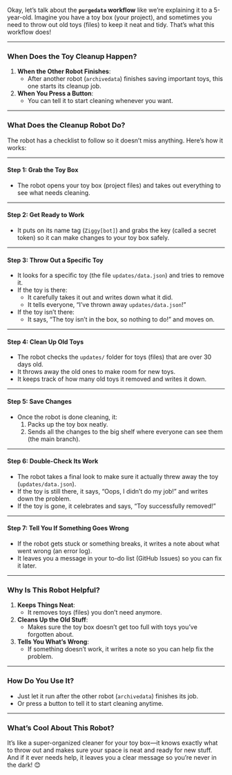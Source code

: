 Okay, let’s talk about the **`purgedata` workflow** like we’re explaining it to a 5-year-old. Imagine you have a toy box (your project), and sometimes you need to throw out old toys (files) to keep it neat and tidy. That’s what this workflow does!

---

### **When Does the Toy Cleanup Happen?**
1. **When the Other Robot Finishes**:
   - After another robot (`archivedata`) finishes saving important toys, this one starts its cleanup job.
2. **When You Press a Button**:
   - You can tell it to start cleaning whenever you want.

---

### **What Does the Cleanup Robot Do?**
The robot has a checklist to follow so it doesn’t miss anything. Here’s how it works:

---

#### **Step 1: Grab the Toy Box**
- The robot opens your toy box (project files) and takes out everything to see what needs cleaning.

---

#### **Step 2: Get Ready to Work**
- It puts on its name tag (`Ziggy[bot]`) and grabs the key (called a secret token) so it can make changes to your toy box safely.

---

#### **Step 3: Throw Out a Specific Toy**
- It looks for a specific toy (the file `updates/data.json`) and tries to remove it.
- If the toy is there:
  - It carefully takes it out and writes down what it did.
  - It tells everyone, “I’ve thrown away `updates/data.json`!”
- If the toy isn’t there:
  - It says, “The toy isn’t in the box, so nothing to do!” and moves on.

---

#### **Step 4: Clean Up Old Toys**
- The robot checks the `updates/` folder for toys (files) that are over 30 days old.
- It throws away the old ones to make room for new toys.
- It keeps track of how many old toys it removed and writes it down.

---

#### **Step 5: Save Changes**
- Once the robot is done cleaning, it:
  1. Packs up the toy box neatly.
  2. Sends all the changes to the big shelf where everyone can see them (the main branch).

---

#### **Step 6: Double-Check Its Work**
- The robot takes a final look to make sure it actually threw away the toy (`updates/data.json`).
- If the toy is still there, it says, “Oops, I didn’t do my job!” and writes down the problem.
- If the toy is gone, it celebrates and says, “Toy successfully removed!”

---

#### **Step 7: Tell You If Something Goes Wrong**
- If the robot gets stuck or something breaks, it writes a note about what went wrong (an error log).
- It leaves you a message in your to-do list (GitHub Issues) so you can fix it later.

---

### **Why Is This Robot Helpful?**
1. **Keeps Things Neat**:
   - It removes toys (files) you don’t need anymore.
2. **Cleans Up the Old Stuff**:
   - Makes sure the toy box doesn’t get too full with toys you’ve forgotten about.
3. **Tells You What’s Wrong**:
   - If something doesn’t work, it writes a note so you can help fix the problem.

---

### **How Do You Use It?**
- Just let it run after the other robot (`archivedata`) finishes its job.
- Or press a button to tell it to start cleaning anytime.

---

### **What’s Cool About This Robot?**
It’s like a super-organized cleaner for your toy box—it knows exactly what to throw out and makes sure your space is neat and ready for new stuff. And if it ever needs help, it leaves you a clear message so you’re never in the dark! 😊